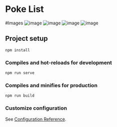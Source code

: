 # Poke List

#Images
![image](https://user-images.githubusercontent.com/96210622/234106126-c5b998ba-f1a0-44e4-8d49-32c1f43cabc0.png)
![image](https://user-images.githubusercontent.com/96210622/234106286-d6da75a7-8ad7-4fc3-8a8e-0a6ca2c6ec41.png)
![image](https://user-images.githubusercontent.com/96210622/234106330-91f03d69-3dda-4d1a-a250-4270acd000fa.png)
![image](https://user-images.githubusercontent.com/96210622/234106414-cda49380-7581-4d15-b449-e334178d4ad4.png)



## Project setup
```
npm install
```

### Compiles and hot-reloads for development
```
npm run serve
```

### Compiles and minifies for production
```
npm run build
```

### Customize configuration
See [Configuration Reference](https://cli.vuejs.org/config/).
